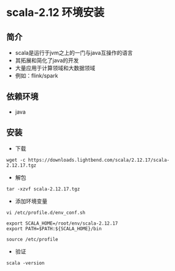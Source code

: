 # scala-2.12 环境安装

## 简介
- scala是运行于jvm之上的一门与java互操作的语言
- 其拓展和简化了java的开发
- 大量应用于计算领域和大数据领域
- 例如：flink/spark

## 依赖环境
- java

## 安装
- 下载
```shell script
wget -c https://downloads.lightbend.com/scala/2.12.17/scala-2.12.17.tgz
```
- 解包
```shell script
tar -xzvf scala-2.12.17.tgz
```
- 添加环境变量
```shell script
vi /etc/profile.d/env_conf.sh
```
```shell script
export SCALA_HOME=/root/env/scala-2.12.17
export PATH=$PATH:${SCALA_HOME}/bin
```
```shell script
source /etc/profile
```
- 验证
```shell script
scala -version
```
